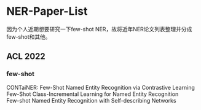 # NER-Paper-List
因为个人近期想要研究一下few-shot NER，故将近年NER论文列表整理并分成few-shot和其他。
## ACL 2022
### few-shot
CONTaiNER: Few-Shot Named Entity Recognition via Contrastive Learning     
Few-Shot Class-Incremental Learning for Named Entity Recognition       
Few-shot Named Entity Recognition with Self-describing Networks       
